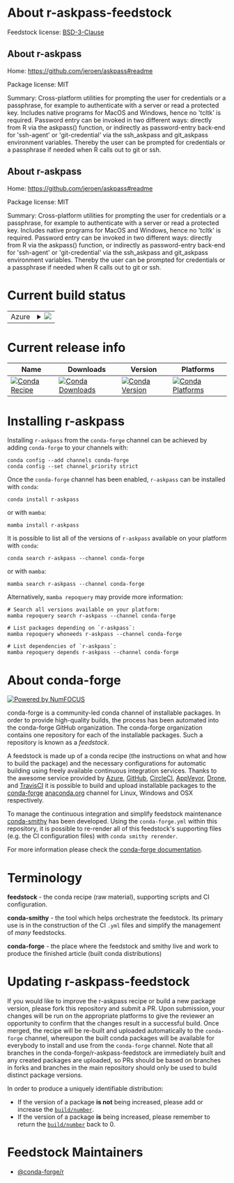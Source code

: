 About r-askpass-feedstock
=========================

Feedstock license: [BSD-3-Clause](https://github.com/conda-forge/r-askpass-feedstock/blob/main/LICENSE.txt)


About r-askpass
---------------

Home: https://github.com/jeroen/askpass#readme

Package license: MIT

Summary: Cross-platform utilities for prompting the user for credentials or a  passphrase, for example to authenticate with a server or read a protected key. Includes native programs for MacOS and Windows, hence no 'tcltk' is required.  Password entry can be invoked in two different ways: directly from R via the  askpass() function, or indirectly as password-entry back-end for 'ssh-agent'  or 'git-credential' via the ssh_askpass and git_askpass environment variables. Thereby the user can be prompted for credentials or a passphrase if needed  when R calls out to git or ssh.

About r-askpass
---------------

Home: https://github.com/jeroen/askpass#readme

Package license: MIT

Summary: Cross-platform utilities for prompting the user for credentials or a  passphrase, for example to authenticate with a server or read a protected key. Includes native programs for MacOS and Windows, hence no 'tcltk' is required.  Password entry can be invoked in two different ways: directly from R via the  askpass() function, or indirectly as password-entry back-end for 'ssh-agent'  or 'git-credential' via the ssh_askpass and git_askpass environment variables. Thereby the user can be prompted for credentials or a passphrase if needed  when R calls out to git or ssh.

Current build status
====================


<table>
    
  <tr>
    <td>Azure</td>
    <td>
      <details>
        <summary>
          <a href="https://dev.azure.com/conda-forge/feedstock-builds/_build/latest?definitionId=6277&branchName=main">
            <img src="https://dev.azure.com/conda-forge/feedstock-builds/_apis/build/status/r-askpass-feedstock?branchName=main">
          </a>
        </summary>
        <table>
          <thead><tr><th>Variant</th><th>Status</th></tr></thead>
          <tbody><tr>
              <td>linux_64_r_base4.3</td>
              <td>
                <a href="https://dev.azure.com/conda-forge/feedstock-builds/_build/latest?definitionId=6277&branchName=main">
                  <img src="https://dev.azure.com/conda-forge/feedstock-builds/_apis/build/status/r-askpass-feedstock?branchName=main&jobName=linux&configuration=linux%20linux_64_r_base4.3" alt="variant">
                </a>
              </td>
            </tr><tr>
              <td>linux_64_r_base4.4</td>
              <td>
                <a href="https://dev.azure.com/conda-forge/feedstock-builds/_build/latest?definitionId=6277&branchName=main">
                  <img src="https://dev.azure.com/conda-forge/feedstock-builds/_apis/build/status/r-askpass-feedstock?branchName=main&jobName=linux&configuration=linux%20linux_64_r_base4.4" alt="variant">
                </a>
              </td>
            </tr><tr>
              <td>linux_aarch64_r_base4.3</td>
              <td>
                <a href="https://dev.azure.com/conda-forge/feedstock-builds/_build/latest?definitionId=6277&branchName=main">
                  <img src="https://dev.azure.com/conda-forge/feedstock-builds/_apis/build/status/r-askpass-feedstock?branchName=main&jobName=linux&configuration=linux%20linux_aarch64_r_base4.3" alt="variant">
                </a>
              </td>
            </tr><tr>
              <td>linux_aarch64_r_base4.4</td>
              <td>
                <a href="https://dev.azure.com/conda-forge/feedstock-builds/_build/latest?definitionId=6277&branchName=main">
                  <img src="https://dev.azure.com/conda-forge/feedstock-builds/_apis/build/status/r-askpass-feedstock?branchName=main&jobName=linux&configuration=linux%20linux_aarch64_r_base4.4" alt="variant">
                </a>
              </td>
            </tr><tr>
              <td>linux_ppc64le_r_base4.3</td>
              <td>
                <a href="https://dev.azure.com/conda-forge/feedstock-builds/_build/latest?definitionId=6277&branchName=main">
                  <img src="https://dev.azure.com/conda-forge/feedstock-builds/_apis/build/status/r-askpass-feedstock?branchName=main&jobName=linux&configuration=linux%20linux_ppc64le_r_base4.3" alt="variant">
                </a>
              </td>
            </tr><tr>
              <td>linux_ppc64le_r_base4.4</td>
              <td>
                <a href="https://dev.azure.com/conda-forge/feedstock-builds/_build/latest?definitionId=6277&branchName=main">
                  <img src="https://dev.azure.com/conda-forge/feedstock-builds/_apis/build/status/r-askpass-feedstock?branchName=main&jobName=linux&configuration=linux%20linux_ppc64le_r_base4.4" alt="variant">
                </a>
              </td>
            </tr><tr>
              <td>osx_64_r_base4.3</td>
              <td>
                <a href="https://dev.azure.com/conda-forge/feedstock-builds/_build/latest?definitionId=6277&branchName=main">
                  <img src="https://dev.azure.com/conda-forge/feedstock-builds/_apis/build/status/r-askpass-feedstock?branchName=main&jobName=osx&configuration=osx%20osx_64_r_base4.3" alt="variant">
                </a>
              </td>
            </tr><tr>
              <td>osx_64_r_base4.4</td>
              <td>
                <a href="https://dev.azure.com/conda-forge/feedstock-builds/_build/latest?definitionId=6277&branchName=main">
                  <img src="https://dev.azure.com/conda-forge/feedstock-builds/_apis/build/status/r-askpass-feedstock?branchName=main&jobName=osx&configuration=osx%20osx_64_r_base4.4" alt="variant">
                </a>
              </td>
            </tr><tr>
              <td>osx_arm64_r_base4.3</td>
              <td>
                <a href="https://dev.azure.com/conda-forge/feedstock-builds/_build/latest?definitionId=6277&branchName=main">
                  <img src="https://dev.azure.com/conda-forge/feedstock-builds/_apis/build/status/r-askpass-feedstock?branchName=main&jobName=osx&configuration=osx%20osx_arm64_r_base4.3" alt="variant">
                </a>
              </td>
            </tr><tr>
              <td>osx_arm64_r_base4.4</td>
              <td>
                <a href="https://dev.azure.com/conda-forge/feedstock-builds/_build/latest?definitionId=6277&branchName=main">
                  <img src="https://dev.azure.com/conda-forge/feedstock-builds/_apis/build/status/r-askpass-feedstock?branchName=main&jobName=osx&configuration=osx%20osx_arm64_r_base4.4" alt="variant">
                </a>
              </td>
            </tr><tr>
              <td>win_64_r_base4.3</td>
              <td>
                <a href="https://dev.azure.com/conda-forge/feedstock-builds/_build/latest?definitionId=6277&branchName=main">
                  <img src="https://dev.azure.com/conda-forge/feedstock-builds/_apis/build/status/r-askpass-feedstock?branchName=main&jobName=win&configuration=win%20win_64_r_base4.3" alt="variant">
                </a>
              </td>
            </tr><tr>
              <td>win_64_r_base4.4</td>
              <td>
                <a href="https://dev.azure.com/conda-forge/feedstock-builds/_build/latest?definitionId=6277&branchName=main">
                  <img src="https://dev.azure.com/conda-forge/feedstock-builds/_apis/build/status/r-askpass-feedstock?branchName=main&jobName=win&configuration=win%20win_64_r_base4.4" alt="variant">
                </a>
              </td>
            </tr>
          </tbody>
        </table>
      </details>
    </td>
  </tr>
</table>

Current release info
====================

| Name | Downloads | Version | Platforms |
| --- | --- | --- | --- |
| [![Conda Recipe](https://img.shields.io/badge/recipe-r--askpass-green.svg)](https://anaconda.org/conda-forge/r-askpass) | [![Conda Downloads](https://img.shields.io/conda/dn/conda-forge/r-askpass.svg)](https://anaconda.org/conda-forge/r-askpass) | [![Conda Version](https://img.shields.io/conda/vn/conda-forge/r-askpass.svg)](https://anaconda.org/conda-forge/r-askpass) | [![Conda Platforms](https://img.shields.io/conda/pn/conda-forge/r-askpass.svg)](https://anaconda.org/conda-forge/r-askpass) |

Installing r-askpass
====================

Installing `r-askpass` from the `conda-forge` channel can be achieved by adding `conda-forge` to your channels with:

```
conda config --add channels conda-forge
conda config --set channel_priority strict
```

Once the `conda-forge` channel has been enabled, `r-askpass` can be installed with `conda`:

```
conda install r-askpass
```

or with `mamba`:

```
mamba install r-askpass
```

It is possible to list all of the versions of `r-askpass` available on your platform with `conda`:

```
conda search r-askpass --channel conda-forge
```

or with `mamba`:

```
mamba search r-askpass --channel conda-forge
```

Alternatively, `mamba repoquery` may provide more information:

```
# Search all versions available on your platform:
mamba repoquery search r-askpass --channel conda-forge

# List packages depending on `r-askpass`:
mamba repoquery whoneeds r-askpass --channel conda-forge

# List dependencies of `r-askpass`:
mamba repoquery depends r-askpass --channel conda-forge
```


About conda-forge
=================

[![Powered by
NumFOCUS](https://img.shields.io/badge/powered%20by-NumFOCUS-orange.svg?style=flat&colorA=E1523D&colorB=007D8A)](https://numfocus.org)

conda-forge is a community-led conda channel of installable packages.
In order to provide high-quality builds, the process has been automated into the
conda-forge GitHub organization. The conda-forge organization contains one repository
for each of the installable packages. Such a repository is known as a *feedstock*.

A feedstock is made up of a conda recipe (the instructions on what and how to build
the package) and the necessary configurations for automatic building using freely
available continuous integration services. Thanks to the awesome service provided by
[Azure](https://azure.microsoft.com/en-us/services/devops/), [GitHub](https://github.com/),
[CircleCI](https://circleci.com/), [AppVeyor](https://www.appveyor.com/),
[Drone](https://cloud.drone.io/welcome), and [TravisCI](https://travis-ci.com/)
it is possible to build and upload installable packages to the
[conda-forge](https://anaconda.org/conda-forge) [anaconda.org](https://anaconda.org/)
channel for Linux, Windows and OSX respectively.

To manage the continuous integration and simplify feedstock maintenance
[conda-smithy](https://github.com/conda-forge/conda-smithy) has been developed.
Using the ``conda-forge.yml`` within this repository, it is possible to re-render all of
this feedstock's supporting files (e.g. the CI configuration files) with ``conda smithy rerender``.

For more information please check the [conda-forge documentation](https://conda-forge.org/docs/).

Terminology
===========

**feedstock** - the conda recipe (raw material), supporting scripts and CI configuration.

**conda-smithy** - the tool which helps orchestrate the feedstock.
                   Its primary use is in the construction of the CI ``.yml`` files
                   and simplify the management of *many* feedstocks.

**conda-forge** - the place where the feedstock and smithy live and work to
                  produce the finished article (built conda distributions)


Updating r-askpass-feedstock
============================

If you would like to improve the r-askpass recipe or build a new
package version, please fork this repository and submit a PR. Upon submission,
your changes will be run on the appropriate platforms to give the reviewer an
opportunity to confirm that the changes result in a successful build. Once
merged, the recipe will be re-built and uploaded automatically to the
`conda-forge` channel, whereupon the built conda packages will be available for
everybody to install and use from the `conda-forge` channel.
Note that all branches in the conda-forge/r-askpass-feedstock are
immediately built and any created packages are uploaded, so PRs should be based
on branches in forks and branches in the main repository should only be used to
build distinct package versions.

In order to produce a uniquely identifiable distribution:
 * If the version of a package **is not** being increased, please add or increase
   the [``build/number``](https://docs.conda.io/projects/conda-build/en/latest/resources/define-metadata.html#build-number-and-string).
 * If the version of a package **is** being increased, please remember to return
   the [``build/number``](https://docs.conda.io/projects/conda-build/en/latest/resources/define-metadata.html#build-number-and-string)
   back to 0.

Feedstock Maintainers
=====================

* [@conda-forge/r](https://github.com/conda-forge/r/)

